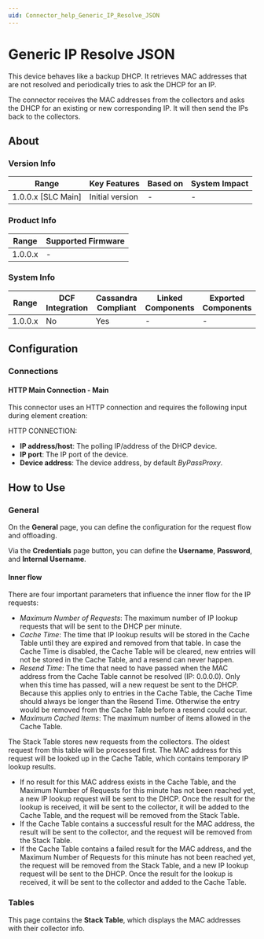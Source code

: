 ```yaml
---
uid: Connector_help_Generic_IP_Resolve_JSON
---
```


# Generic IP Resolve JSON

This device behaves like a backup DHCP. It retrieves MAC addresses that are not resolved and periodically tries to ask the DHCP for an IP.

The connector receives the MAC addresses from the collectors and asks the DHCP for an existing or new corresponding IP. It will then send the IPs back to the collectors.

## About

### Version Info

| Range                | Key Features     | Based on     | System Impact     |
|----------------------|------------------|--------------|-------------------|
| 1.0.0.x \[SLC Main\] | Initial version  | \-           | \-                |

### Product Info

| Range     | Supported Firmware     |
|-----------|------------------------|
| 1.0.0.x   | \-                     |

### System Info

| Range     | DCF Integration     | Cassandra Compliant     | Linked Components     | Exported Components     |
|-----------|---------------------|-------------------------|-----------------------|-------------------------|
| 1.0.0.x   | No                  | Yes                     | \-                    | \-                      |

## Configuration

### Connections

#### HTTP Main Connection - Main

This connector uses an HTTP connection and requires the following input during element creation:

HTTP CONNECTION:

- **IP address/host**: The polling IP/address of the DHCP device.
- **IP port**: The IP port of the device.
- **Device address**: The device address, by default *ByPassProxy*.

## How to Use

### General

On the **General** page, you can define the configuration for the request flow and offloading.

Via the **Credentials** page button, you can define the **Username**, **Password**, and **Internal Username**.

#### Inner flow

There are four important parameters that influence the inner flow for the IP requests:

- *Maximum Number of Requests*: The maximum number of IP lookup requests that will be sent to the DHCP per minute.
- *Cache Time*: The time that IP lookup results will be stored in the Cache Table until they are expired and removed from that table. In case the Cache Time is disabled, the Cache Table will be cleared, new entries will not be stored in the Cache Table, and a resend can never happen.
- *Resend Time*: The time that need to have passed when the MAC address from the Cache Table cannot be resolved (IP: 0.0.0.0). Only when this time has passed, will a new request be sent to the DHCP. Because this applies only to entries in the Cache Table, the Cache Time should always be longer than the Resend Time. Otherwise the entry would be removed from the Cache Table before a resend could occur.
- *Maximum Cached Items*: The maximum number of items allowed in the Cache Table.

The Stack Table stores new requests from the collectors. The oldest request from this table will be processed first. The MAC address for this request will be looked up in the Cache Table, which contains temporary IP lookup results.

- If no result for this MAC address exists in the Cache Table, and the Maximum Number of Requests for this minute has not been reached yet, a new IP lookup request will be sent to the DHCP. Once the result for the lookup is received, it will be sent to the collector, it will be added to the Cache Table, and the request will be removed from the Stack Table.
- If the Cache Table contains a successful result for the MAC address, the result will be sent to the collector, and the request will be removed from the Stack Table.
- If the Cache Table contains a failed result for the MAC address, and the Maximum Number of Requests for this minute has not been reached yet, the request will be removed from the Stack Table, and a new IP lookup request will be sent to the DHCP. Once the result for the lookup is received, it will be sent to the collector and added to the Cache Table.

### Tables

This page contains the **Stack Table**, which displays the MAC addresses with their collector info.
